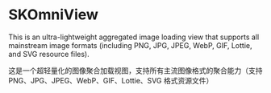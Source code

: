 # SKOmniView
This is an ultra-lightweight aggregated image loading view that supports all mainstream image formats (including PNG, JPG, JPEG, WebP, GIF, Lottie, and SVG resource files).

这是一个超轻量化的图像聚合加载视图，支持所有主流图像格式的聚合能力（支持 PNG、JPG、JPEG、WebP、GIF、Lottie、SVG 格式资源文件）
